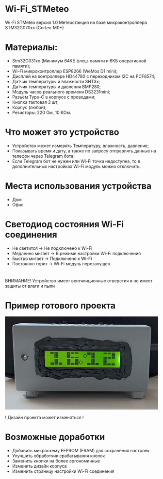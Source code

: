 # Wi-Fi_STMeteo
Wi-Fi STMeteo версия 1.0
  Метеостанция на базе микроконтроллера STM32G070xx (Cortex-M0+)
# Материалы:
  - Stm32G031xx (Минимум 64КБ флеш-памяти и 6КБ оперативной памяти);
  - Wi-Fi микроконтроллер ESP8266 (WeMos D1 mini);
  - Дисплей на контроллере HD44780 с переходником I2C на PCF8574;
  - Датчик температуры и влажности SHT3x;
  - Датчик температуры и давления BMP280;
  - Модуль часов реального времени DS3231mini;
  - Разъём Type-C в корпусе с проводами;
  - Кнопка тактовая 3 шт;
  - Корпус (любой);
  - Резисторы: 220 Ом, 10 КОм.
# Что может это устройство
  - Устройство может измерять Температуру, влажность, давление;
  - Показывать время и дату, а также по запросу отправлять данные на телефон через Telegram бота;
  - Если Telegram бот не нужен или Wi-Fi точка недоступна, то в дополнительных настройках Wi-Fi модуль можно отключить.
# Места использования устройства
  - Дом
  - Офис
# Светодиод состояния Wi-Fi соединения
  - Не светится     -> Не подключено к Wi-Fi
  - Медленно мигает -> В режиме настройки Wi-Fi подключения
  - Быстро мигает   -> Подключено к Wi-Fi
  - Постоянно горит -> Wi-Fi модуль перезапущен
#
ВНИМАНИЕ! Устройство имеет вентялиционные отверстия и не имеет защиты от влаги и пыли
# Пример готового проекта
![Sample by Morshu8800 ](https://github.com/Morshu8800/Wi-Fi_STMeteo/blob/main/Docs/Sample.jpg)

! Дизайн проекта может изменяться !

# Возможные доработки
  - Добавить микросхему EEPROM (FRAM) для сохранения настроек.
  - Улучшить обработчик срабатывания кнопок
  - Заменить кнопки на более эргономичные
  - Изменить дизайн корпуса
  - Изменить страницу настройки Wi-Fi соединения
